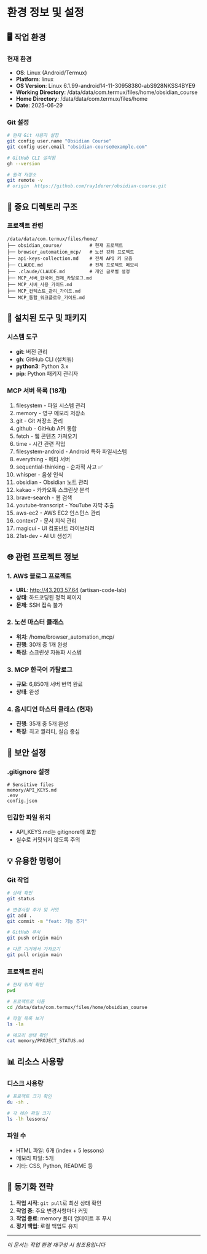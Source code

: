 # 환경 정보 및 설정

## 🖥️ 작업 환경

### 현재 환경
- **OS**: Linux (Android/Termux)
- **Platform**: linux
- **OS Version**: Linux 6.1.99-android14-11-30958380-abS928NKSS4BYE9
- **Working Directory**: /data/data/com.termux/files/home/obsidian_course
- **Home Directory**: /data/data/com.termux/files/home
- **Date**: 2025-06-29

### Git 설정
```bash
# 현재 Git 사용자 설정
git config user.name "Obsidian Course"
git config user.email "obsidian-course@example.com"

# GitHub CLI 설치됨
gh --version

# 원격 저장소
git remote -v
# origin  https://github.com/ray1derer/obsidian-course.git
```

## 📁 중요 디렉토리 구조

### 프로젝트 관련
```
/data/data/com.termux/files/home/
├── obsidian_course/          # 현재 프로젝트
├── browser_automation_mcp/   # 노션 강좌 프로젝트
├── api-keys-collection.md    # 전체 API 키 모음
├── CLAUDE.md                 # 전체 프로젝트 메모리
├── .claude/CLAUDE.md         # 개인 글로벌 설정
├── MCP_서버_한국어_전체_카탈로그.md
├── MCP_서버_사용_가이드.md
├── MCP_컨텍스트_관리_가이드.md
└── MCP_통합_워크플로우_가이드.md
```

## 🔧 설치된 도구 및 패키지

### 시스템 도구
- **git**: 버전 관리
- **gh**: GitHub CLI (설치됨)
- **python3**: Python 3.x
- **pip**: Python 패키지 관리자

### MCP 서버 목록 (18개)
1. filesystem - 파일 시스템 관리
2. memory - 영구 메모리 저장소
3. git - Git 저장소 관리
4. github - GitHub API 통합
5. fetch - 웹 콘텐츠 가져오기
6. time - 시간 관련 작업
7. filesystem-android - Android 특화 파일시스템
8. everything - 메타 서버
9. sequential-thinking - 순차적 사고 ✅
10. whisper - 음성 인식
11. obsidian - Obsidian 노트 관리
12. kakao - 카카오톡 스크린샷 분석
13. brave-search - 웹 검색
14. youtube-transcript - YouTube 자막 추출
15. aws-ec2 - AWS EC2 인스턴스 관리
16. context7 - 문서 지식 관리
17. magicui - UI 컴포넌트 라이브러리
18. 21st-dev - AI UI 생성기

## 🌐 관련 프로젝트 정보

### 1. AWS 블로그 프로젝트
- **URL**: http://43.203.57.64 (artisan-code-lab)
- **상태**: 하드코딩된 정적 페이지
- **문제**: SSH 접속 불가

### 2. 노션 마스터 클래스
- **위치**: /home/browser_automation_mcp/
- **진행**: 30개 중 1개 완성
- **특징**: 스크린샷 자동화 시스템

### 3. MCP 한국어 카탈로그
- **규모**: 6,850개 서버 번역 완료
- **상태**: 완성

### 4. 옵시디언 마스터 클래스 (현재)
- **진행**: 35개 중 5개 완성
- **특징**: 최고 퀄리티, 실습 중심

## 🔐 보안 설정

### .gitignore 설정
```
# Sensitive files
memory/API_KEYS.md
.env
config.json
```

### 민감한 파일 위치
- API_KEYS.md는 gitignore에 포함
- 실수로 커밋되지 않도록 주의

## 💡 유용한 명령어

### Git 작업
```bash
# 상태 확인
git status

# 변경사항 추가 및 커밋
git add .
git commit -m "feat: 기능 추가"

# GitHub 푸시
git push origin main

# 다른 기기에서 가져오기
git pull origin main
```

### 프로젝트 관리
```bash
# 현재 위치 확인
pwd

# 프로젝트로 이동
cd /data/data/com.termux/files/home/obsidian_course

# 파일 목록 보기
ls -la

# 메모리 상태 확인
cat memory/PROJECT_STATUS.md
```

## 📊 리소스 사용량

### 디스크 사용량
```bash
# 프로젝트 크기 확인
du -sh .

# 각 레슨 파일 크기
ls -lh lessons/
```

### 파일 수
- HTML 파일: 6개 (index + 5 lessons)
- 메모리 파일: 5개
- 기타: CSS, Python, README 등

## 🔄 동기화 전략

1. **작업 시작**: `git pull`로 최신 상태 확인
2. **작업 중**: 주요 변경사항마다 커밋
3. **작업 종료**: memory 폴더 업데이트 후 푸시
4. **정기 백업**: 로컬 백업도 유지

---
*이 문서는 작업 환경 재구성 시 참조용입니다*